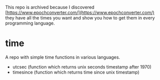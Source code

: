 This repo is archived because I discovered [https://www.epochconverter.com/](https://www.epochconverter.com/) they have all the times you want and show you how to get them in every programming language.  

# time
A repo with simple time functions in various languages.


- utcsec (function which returns unix seconds timestamp after 1970)
- timesince (function which returns time since unix timestamp)
